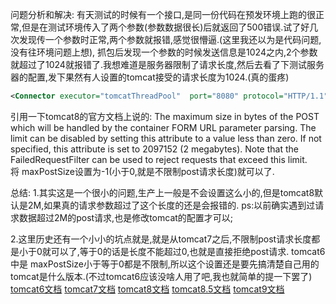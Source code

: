 问题分析和解决:
有天测试的时候有一个接口,是同一份代码在预发环境上跑的很正常,但是在测试环境传入了两个参数(参数数据很长)后就返回了500错误.试了好几次发现传一个参数时正常,两个参数就报错,感觉很懵逼.(这里我还以为是代码问题,没有往环境问题上想),
抓包后发现一个参数的时候发送信息是1024之内,2个参数就超过了1024就报错了.我想难道是服务器限制了请求长度,然后去看了下测试服务器的配置,发下果然有人设置的tomcat接受的请求长度为1024.(真的蛋疼)
```xml
<Connector executor="tomcatThreadPool"  port="8080" protocol="HTTP/1.1"  connectionTimeout="20000"  redirectPort="8443" maxPostSize="1024"/> 
```
引用一下tomcat8的官方文档上说的:
The maximum size in bytes of the POST which will be handled by the container FORM URL parameter parsing.
The limit can be disabled by setting this attribute to a value less than zero. If not specified, this attribute is set to 2097152 (2 megabytes).
Note that the FailedRequestFilter can be used to reject requests that exceed this limit.
将 maxPostSize设置为-1(小于0,就是不限制post请求长度)就可以了.

总结:
1.其实这是一个很小的问题,生产上一般是不会设置这么小的,但是tomcat8默认是2M,如果真的请求参数超过了这个长度的还是会报错的.
ps:以前确实遇到过请求数据超过2M的post请求,也是修改tomcat的配置才可以;

2.这里历史还有一个小小的坑点就是,就是从tomcat7之后,不限制post请求长度都是小于0就可以了,等于0的话是长度不能超过0,也就是直接拒绝post请求.
tomcat6中是 maxPostSize小于等于0都是不限制,所以这个设置还是要先搞清楚自己用的tomcat是什么版本.(不过tomcat6应该没啥人用了吧,我也就简单的提一下罢了)
[tomcat6文档](http://tomcat.apache.org/tomcat-6.0-doc/config/http.html)
[tomcat7文档](http://tomcat.apache.org/tomcat-7.0-doc/config/http.html)
[tomcat8文档](http://tomcat.apache.org/tomcat-8.0-doc/config/http.html)
[tomcat8.5文档](http://tomcat.apache.org/tomcat-8.0-doc/config/http.html)
[tomcat9文档](http://tomcat.apache.org/tomcat-9.0-doc/config/http.html)
